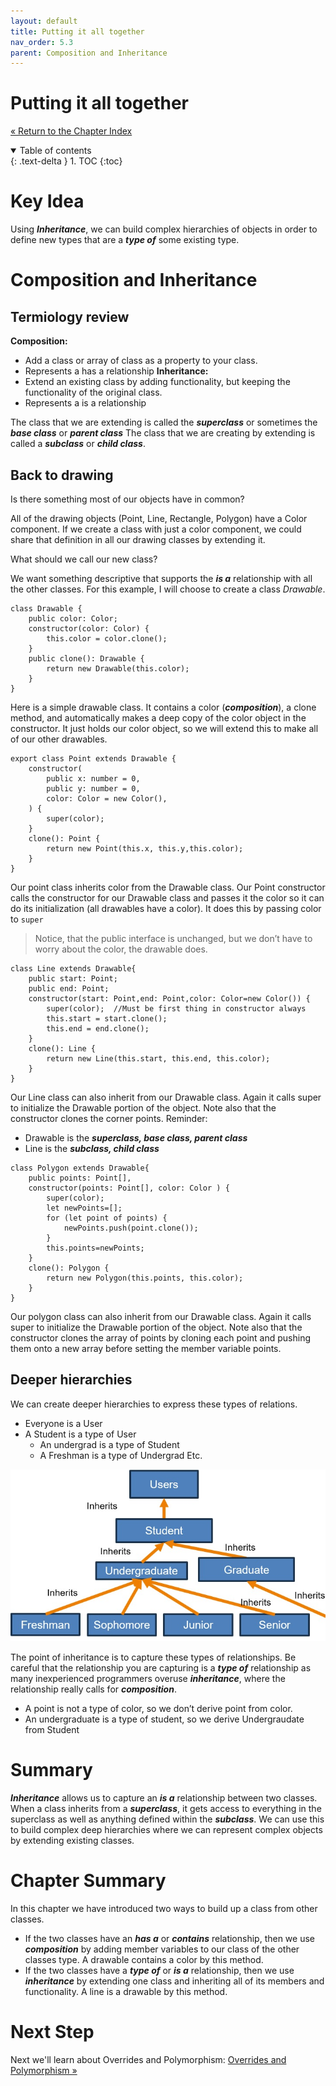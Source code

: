 ```yaml
---
layout: default
title: Putting it all together
nav_order: 5.3
parent: Composition and Inheritance
---
```


# Putting it all together
[&laquo; Return to the Chapter Index](index.md)

<details open markdown="block">
  <summary>
    Table of contents
  </summary>
  {: .text-delta }
1. TOC
{:toc}
</details>

# Key Idea
Using ***Inheritance***, we can build complex hierarchies of objects in order to define new types that are a ***type of*** some existing type.

# Composition and Inheritance
## Termiology review
**Composition:**
* Add a class or array of class as a property to your class.
* Represents a has a relationship
**Inheritance:**
* Extend an existing class by adding functionality, but keeping the functionality of the original class.
* Represents a is a relationship

The class that we are extending is called the ***superclass*** or sometimes the ***base class*** or ***parent class***
The class that we are creating by extending is called a ***subclass*** or ***child class***.

## Back to drawing
Is there something most of our objects have in common?

All of the drawing objects (Point, Line, Rectangle, Polygon) have a Color component.  If we create a class with just a color component, we could share that definition in all our drawing classes by extending it.

What should we call our new class?

We want something descriptive that supports the ***is a*** relationship with all the other classes.  For this example, I will choose to create a class *Drawable*.
```
class Drawable {
	public color: Color;
	constructor(color: Color) {
		this.color = color.clone();
	}
	public clone(): Drawable {
		return new Drawable(this.color);
	}
}
```
Here is a simple drawable class.  It contains a color (***composition***), a clone method, and automatically makes a deep copy of the color object in the constructor.
It just holds our color object, so we will extend this to make all of our other drawables.
```
export class Point extends Drawable {
	constructor(
		public x: number = 0,
		public y: number = 0,
		color: Color = new Color(),
    ) {
		super(color);
    }
	clone(): Point {
		return new Point(this.x, this.y,this.color);
	}
}
```
Our point class inherits color from the Drawable class.  Our Point constructor calls the constructor for our Drawable class and passes it the color so it can do its initialization (all drawables have a color).  It does this by passing color to ```super```
> Notice, that the public interface is unchanged, but we don’t have to worry about the color, the drawable does.

```
class Line extends Drawable{
	public start: Point;
	public end: Point;
	constructor(start: Point,end: Point,color: Color=new Color()) {
		super(color);  //Must be first thing in constructor always
		this.start = start.clone();
		this.end = end.clone();
	}
	clone(): Line {
		return new Line(this.start, this.end, this.color);
	}
}
```
Our Line class can also inherit from our Drawable class.  Again it calls super to initialize the Drawable portion of the object.
Note also that the constructor clones the corner points.
Reminder:
* Drawable is the ***superclass, base class, parent class***
* Line is the ***subclass, child class***

```
class Polygon extends Drawable{
	public points: Point[],
	constructor(points: Point[], color: Color ) {
		super(color);
		let newPoints=[];
		for (let point of points) {
			newPoints.push(point.clone());
		}
		this.points=newPoints;
	}
	clone(): Polygon {
		return new Polygon(this.points, this.color);
	}
}
```
Our polygon class can also inherit from our Drawable class.  Again it calls super to initialize the Drawable portion of the object.
Note also that the constructor clones the array of points by cloning each point and pushing them onto a new array before setting the member variable points.

## Deeper hierarchies
We can create deeper hierarchies to express these types of relations.
* Everyone is a User
* A Student is a type of User
	* An undergrad is a type of Student
	* A Freshman is a type of Undergrad
Etc.

![](../../assets/images/inheritance_1.jpg)

The point of inheritance is to capture these types of relationships.  Be careful that the relationship you are capturing is a ***type of*** relationship as many inexperienced programmers overuse ***inheritance***, where the relationship really calls for ***composition***.
* A point is not a type of color, so we don’t derive point from color.
* An undergraduate is a type of student, so we derive Undergraudate from Student

# Summary
***Inheritance*** allows us to capture an ***is a*** relationship between two classes.  When a class inherits from a ***superclass***, it gets access to everything in the superclass as well as anything defined within the ***subclass***.  We can use this to build complex deep hierarchies where we can represent complex objects by extending existing classes.

# Chapter Summary
In this chapter we have introduced two ways to build up a class from other classes.  
* If the two classes have an ***has a*** or ***contains*** relationship, then we use ***composition*** by adding member variables to our class of the other classes type.  A drawable contains a color by this method.
* If the two classes have a ***type of*** or ***is a*** relationship, then we use ***inheritance*** by extending one class and inheriting all of its members and functionality.  A line is a drawable by this method.

# Next Step

Next we'll learn about Overrides and Polymorphism: [Overrides and Polymorphism &raquo;](../6-polymorphism/index.md)
